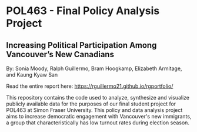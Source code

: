# POL463 - Final Policy Analysis Project

## Increasing Political Participation Among Vancouver’s New Canadians

By: Sonia Moody, Ralph Guillermo, Bram Hoogkamp, Elizabeth Armitage, and Kaung Kyaw San


Read the entire report here:
https://rguillermo21.github.io/rgportfolio/


This repository contains the code used to analyze, synthesize and visualize publicly available data for the purposes of our final student project for POL463 at Simon Fraser University. This policy and data analysis project aims to increase democratic engagement with Vancouver's new immigrants, a group that characteristically has low turnout rates during election season.
